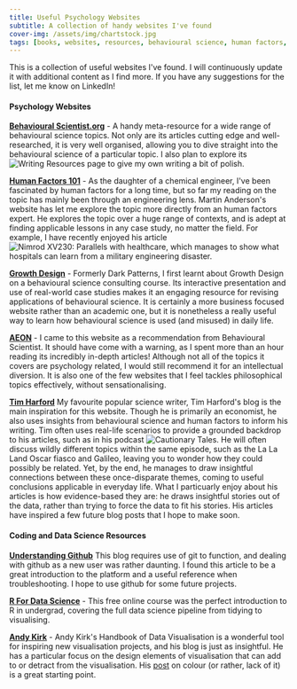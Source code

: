 ```yaml
---
title: Useful Psychology Websites
subtitle: A collection of handy websites I've found 
cover-img: /assets/img/chartstock.jpg
tags: [books, websites, resources, behavioural science, human factors, R]
---
```


This is a collection of useful websites I've found. I will continuously update it with additional content as I find more. If you have any suggestions for the list, let me know on LinkedIn!

#### Psychology Websites
**[Behavioural Scientist.org](https://behavioralscientist.org/)** - A handy meta-resource for a wide range of behavioural science topics. Not only are its articles cutting edge and well-researched, it is very well organised, allowing you to dive straight into the behavioural science of a particular topic. I also plan to explore its ![Writing Resources](https://behavioralscientist.org/writing-resources/) page to give my own writing a bit of polish.

**[Human Factors 101](https://humanfactors101.com/)** - As the daughter of a chemical engineer, I've been fascinated by human factors for a long time, but so far my reading on the topic has mainly been through an engineering lens. Martin Anderson's website has let me explore the topic more directly from an human factors expert. He explores the topic over a huge range of contexts, and is adept at finding applicable lessons in any case study, no matter the field. For example, I have recently enjoyed his article ![Nimrod XV230: Parallels with healthcare](https://humanfactors101.com/2016/07/24/nimrod-healthcare/), which manages to show what hospitals can learn from a military engineering disaster. 

**[Growth Design](https://growth.design/)** - Formerly Dark Patterns, I first learnt about Growth Design on a behavioural science consulting course. Its interactive presentation and use of real-world case studies makes it an engaging resource for revising applications of behavioural science. It is certainly a more business focused website rather than an academic one, but it is nonetheless a really useful way to learn how behavioural science is used (and misused) in daily life.

**[AEON](https://aeon.co/)** - I came to this website as a recommendation from Behavioural Scientist. It should have come with a warning, as I spent more than an hour reading its incredibly in-depth articles! Although not all of the topics it covers are psychology related, I would still recommend it for an intellectual diversion. It is also one of the few websites that I feel tackles philosophical topics effectively, without sensationalising. 

**[Tim Harford](https://timharford.com/article/)** My favourite popular science writer, Tim Harford's blog is the main inspiration for this website. Though he is primarily an economist, he also uses insights from behavioural science and human factors to inform his writing. Tim often uses real-life scenarios to provide a grounded backdrop to his articles, such as in his podcast ![Cautionary Tales](https://open.spotify.com/show/2yPlb6ynbhTJbziSIcykQd). He will often discuss wildly different topics within the same episode, such as the La La Land Oscar fiasco and Galileo, leaving you to wonder how they could possibly be related. Yet, by the end, he manages to draw insightful connections between these once-disparate themes, coming to useful conclusions applicable in everyday life. What I particuarly enjoy about his articles is how evidence-based they are: he draws insightful stories out of the data, rather than trying to force the data to fit his stories. His articles have inspired a few future blog posts that I hope to make soon.

#### Coding and Data Science Resources

**[Understanding Github](https://readwrite.com/understanding-github-a-journey-for-beginners-part-1/)** This blog requires use of git to function, and dealing with github as a new user was rather daunting. I found this article to be a great introduction to the platform and a useful reference when troubleshooting. I hope to use github for some future projects.

**[R For Data Science](https://r4ds.had.co.nz/)** - This free online course was the perfect introduction to R in undergrad, covering the full data science pipeline from tidying to visualising. 

**[Andy Kirk](https://visualisingdata.com/posts/)** - Andy Kirk's Handbook of Data Visualisation is a wonderful tool for inspiring new visualisation projects, and his blog is just as insightful. He has a particular focus on the design elements of visualisation that can add to or detract from the visualisation. His [post](https://visualisingdata.com/2015/01/make-grey-best-friend/) on colour (or rather, lack of it) is a great starting point. 